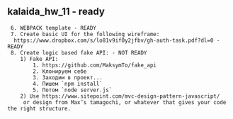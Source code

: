 kalaida_hw_11 - ready
-
     6. WEBPACK template - READY
     7. Create basic UI for the following wireframe:
      https://www.dropbox.com/s/lo81v9if0y2jfbv/gh-auth-task.pdf?dl=0 - READY
     8. Create logic based fake API: - NOT READY
        1) Fake API:
            1. https://github.com/MaksymTo/fake_api
            2. Клонируем себе
            3. Заходим в проект...
            4. Пишем `npm install`
            5. Потом `node server.js`
        2) Use https://www.sitepoint.com/mvc-design-pattern-javascript/
         or design from Max’s tamagochi, or whatever that gives your code the right structure.